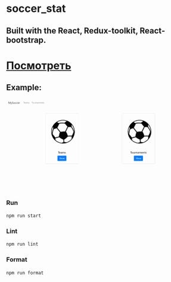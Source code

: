 # soccer_stat
## Built with the React, Redux-toolkit, React-bootstrap.

# [Посмотреть](https://aviasales-ruddy.vercel.app/)

## Example:
![Alt text](/upload/show.gif)

### Run

```bash
npm run start
```

### Lint

```bash
npm run lint
```

### Format

```bash
npm run format
```

